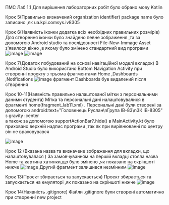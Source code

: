 ПМС Лаб 1.1
Для вирішення лабораторних робіт було обрано мову Kotlin 

Крок 5(Правильно визначений organization identifier)
package name було записано ,як ua.kpi.comsys.iv8305

Крок 6(Наявність іконки додатка всіх необхідних правильних розмірів)
Для створення іконки було знайдено певне зображення ,та за допомогою Android studio та послідовності File-New-Immage Asset з'явилося вікно ,в якому було змінено стандартний вид програми
![image](https://user-images.githubusercontent.com/45923857/107675672-fa9b9700-6ca0-11eb-80c7-09390f0bdfe0.png)
![image](https://user-images.githubusercontent.com/45923857/107675864-2e76bc80-6ca1-11eb-8f21-a1fb6fd7c1c4.png)

Крок 7(Додаток побудований на основі навігаційної моделі вкладок)
В Android Studio було використано Bottom Navigation Activity при створенні проекту з трьома фрагментами Home ,Dashboards ,Notifications
![image](https://user-images.githubusercontent.com/45923857/107676250-962d0780-6ca1-11eb-8de7-8a01d9bf701e.png)
фрагмент Dashboards був видалений після створення 

Крок 10-11(Наявність правильно налаштованої мітки з персональними даними студента)
Мітка та персональні дані налаштовувалися в фрагменті home(fragment_lab11.xml) . 
Персональні дані були створені за допомогою android:text="Головенець Руслан\nГрупа ІВ-83\nЗК ІВ-8305" з gravity :center  
а також за допомогою supportActionBar?.hide() в MainActivity.kt було приховано верхній надпис програми ,так як при вирівнюванні по центру він не враховувався

![image](https://user-images.githubusercontent.com/45923857/107677371-db9e0480-6ca2-11eb-97bd-b16f07eb04d0.png)

Крок 12 (Вказана назва та визначене зображення для вкладки, що налаштовувалася )
За замовчуванням на першій вкладці стояла назва Home та картина хатинки,що було змінено ,як показано на скріншоті нижче 
![image](https://user-images.githubusercontent.com/45923857/107678285-e016ed00-6ca3-11eb-8b52-ddc8fa88a146.png)
Другий фрагмент залишився незмінним 
![image](https://user-images.githubusercontent.com/45923857/107678460-19e7f380-6ca4-11eb-9d4a-0489626379dc.png)

Крок 13(Проект збирається та запускається)
Проект збирається та запускається на емуляторі ,як показано на скріншоті нижче
![image](https://user-images.githubusercontent.com/45923857/107678643-561b5400-6ca4-11eb-87a3-6ba5ce2b9b44.png)

Крок 14(Наявність .gitignore)
Файли .gitignore були створені автоматично  при створенні new project

